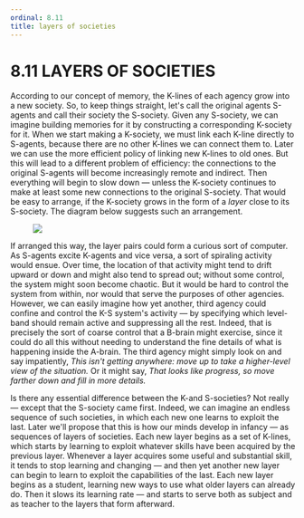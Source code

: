 ```yaml
---
ordinal: 8.11
title: layers of societies
---
```


# 8.11 LAYERS OF SOCIETIES 

<p>According to our concept of memory, the K-lines of each agency grow into a new society. So, to keep things straight, let's call the original agents S-agents and call their society the S-society. Given any S-society, we can imagine building memories for it by constructing a corresponding K-society for it. When we start making a K-society, we must link each K-line directly to S-agents, because there are no other K-lines we can connect them to. Later we can use the more efficient policy of linking new K-lines to old ones. But this will lead to a different problem of efficiency: the connections to the original S-agents will become increasingly remote and indirect. Then everything will begin to slow down &mdash; unless the K-society continues to make at least some new connections to the original S-society. That would be easy to arrange, if the K-society grows in the form of a <em>layer</em> close to its S-society. The diagram below suggests such an arrangement.</p>
<figure><img src="/images/ch8/8-10.png"/></figure>
<p>If arranged this way, the layer pairs could form a curious sort of computer. As S-agents excite K-agents and vice versa, a sort of spiraling activity would ensue. Over time, the location of that activity might tend to drift upward or down and might also tend to spread out; without some control, the system might soon become chaotic. But it would be hard to control the system from within, nor would that serve the purposes of other agencies. However, we can easily imagine how yet another, third agency could confine and control the K-S system's activity &mdash; by specifying which level-band should remain active and suppressing all the rest. Indeed, that is precisely the sort of coarse control that a B-brain might exercise, since it could do all this without needing to understand the fine details of what is happening inside the A-brain. The third agency might simply look on and say impatiently, <em>This isn't getting anywhere: move up to take a higher-level view of the situation.</em> Or it might say, <em>That looks like progress, so move farther down and fill in more details.</em></p>
<p>Is there any essential difference between the K-and S-societies? Not really &mdash; except that the S-society came first. Indeed, we can imagine an endless sequence of such societies, in which each new one learns to exploit the last. Later we'll propose that this is how our minds develop in infancy &mdash; as sequences of layers of societies. Each new layer begins as a set of K-lines, which starts by learning to exploit whatever skills have been acquired by the previous layer. Whenever a layer acquires some useful and substantial skill, it tends to stop learning and changing &mdash; and then yet another new layer can begin to learn to exploit the capabilities of the last. Each new layer begins as a student, learning new ways to use what older layers can already do. Then it slows its learning rate &mdash; and starts to serve both as subject and as teacher to the layers that form afterward.</p>